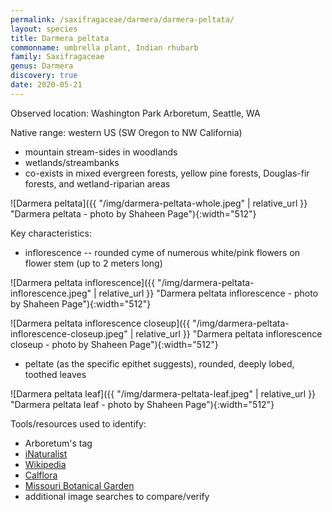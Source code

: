 ```yaml
---
permalink: /saxifragaceae/darmera/darmera-peltata/
layout: species
title: Darmera peltata
commonname: umbrella plant, Indian rhubarb
family: Saxifragaceae
genus: Darmera
discovery: true
date: 2020-05-21
---
```


Observed location: Washington Park Arboretum, Seattle, WA

Native range: western US (SW Oregon to NW California)
  - mountain stream-sides in woodlands
  - wetlands/streambanks
  - co-exists in mixed evergreen forests, yellow pine forests, Douglas-fir forests, and wetland-riparian areas

![Darmera peltata]({{ "/img/darmera-peltata-whole.jpeg" | relative_url }} "Darmera peltata - photo by Shaheen Page"){:width="512"}

Key characteristics:
  - inflorescence -- rounded cyme of numerous white/pink flowers on flower stem (up to 2 meters long)

![Darmera peltata inflorescence]({{ "/img/darmera-peltata-inflorescence.jpeg" | relative_url }} "Darmera peltata inflorescence - photo by Shaheen Page"){:width="512"}

![Darmera peltata inflorescence closeup]({{ "/img/darmera-peltata-inflorescence-closeup.jpeg" | relative_url }} "Darmera peltata inflorescence closeup - photo by Shaheen Page"){:width="512"}

  - peltate (as the specific epithet suggests), rounded, deeply lobed, toothed leaves

![Darmera peltata leaf]({{ "/img/darmera-peltata-leaf.jpeg" | relative_url }} "Darmera peltata leaf - photo by Shaheen Page"){:width="512"}

Tools/resources used to identify:
  - Arboretum's tag
  - [iNaturalist](https://www.inaturalist.org/taxa/67696-Darmera-peltata)
  - [Wikipedia](https://en.wikipedia.org/wiki/Darmera)
  - [Calflora](https://www.calflora.org/cgi-bin/species_query.cgi?where-calrecnum=2617)
  - [Missouri Botanical Garden](http://www.missouribotanicalgarden.org/PlantFinder/PlantFinderDetails.aspx?kempercode=v510)
  - additional image searches to compare/verify
